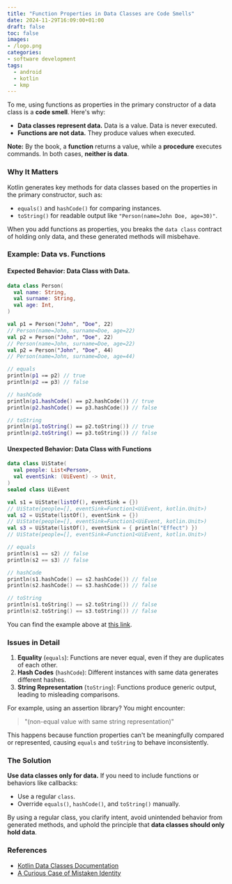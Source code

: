 ```yaml
---
title: "Function Properties in Data Classes are Code Smells"
date: 2024-11-29T16:09:00+01:00
draft: false
toc: false
images:
- /logo.png
categories:
- software development
tags:
  - android
  - kotlin
  - kmp
---
```


To me, using functions as properties in the primary constructor of a data class is a **code smell**. Here's why:

- **Data classes represent data.** Data is a value. Data is never executed.
- **Functions are not data.** They produce values when executed.

**Note:** By the book, a **function** returns a value, while a **procedure** executes commands. In both cases, **neither is data**.

### Why It Matters

Kotlin generates key methods for data classes based on the properties in the primary constructor, such as:

- `equals()` and `hashCode()` for comparing instances.
- `toString()` for readable output like `"Person(name=John Doe, age=30)"`.

When you add functions as properties, you breaks the `data class` contract of holding only data, and these generated methods will misbehave.

### Example: Data vs. Functions

#### Expected Behavior: Data Class with Data.

```kotlin
data class Person(
  val name: String,
  val surname: String,
  val age: Int,
)

val p1 = Person("John", "Doe", 22)
// Person(name=John, surname=Doe, age=22)
val p2 = Person("John", "Doe", 22)
// Person(name=John, surname=Doe, age=22)
val p2 = Person("John", "Doe", 44)
// Person(name=John, surname=Doe, age=44)

// equals
println(p1 == p2) // true
println(p2 == p3) // false

// hashCode
println(p1.hashCode() == p2.hashCode()) // true
println(p2.hashCode() == p3.hashCode()) // false

// toString
println(p1.toString() == p2.toString()) // true 
println(p2.toString() == p3.toString()) // false
```

#### Unexpected Behavior: Data Class with Functions

```kotlin
data class UiState(
  val people: List<Person>,
  val eventSink: (UiEvent) -> Unit,
)
sealed class UiEvent

val s1 = UiState(listOf(), eventSink = {})
// UiState(people=[], eventSink=Function1<UiEvent, kotlin.Unit>)
val s2 = UiState(listOf(), eventSink = {})
// UiState(people=[], eventSink=Function1<UiEvent, kotlin.Unit>)
val s3 = UiState(listOf(), eventSink = { println("Effect") })
// UiState(people=[], eventSink=Function1<UiEvent, kotlin.Unit>)

// equals
println(s1 == s2) // false
println(s2 == s3) // false

// hashCode
println(s1.hashCode() == s2.hashCode()) // false
println(s2.hashCode() == s3.hashCode()) // false

// toString
println(s1.toString() == s2.toString()) // false 
println(s2.toString() == s3.toString()) // false
```

You can find the example above at [this link](https://pl.kotl.in/pZmKMjxCy).

### Issues in Detail

1. **Equality** (`equals`): Functions are never equal, even if they are duplicates of each other. 
2. **Hash Codes** (`hashCode`): Different instances with same data generates different hashes.
3. **String Representation** (`toString`): Functions produce generic output, leading to misleading comparisons.

For example, using an assertion library? You might encounter:

> "(non-equal value with same string representation)"

This happens because function properties can't be meaningfully compared or represented, causing `equals` and `toString` to behave inconsistently.

### The Solution

**Use data classes only for data.** If you need to include functions or behaviors like callbacks:

- Use a regular `class`.
- Override `equals()`, `hashCode()`, and `toString()` manually.

By using a regular class, you clarify intent, avoid unintended behavior from generated methods, and uphold the principle that **data classes should only hold data**.

### References

- [Kotlin Data Classes Documentation](https://kotlinlang.org/docs/data-classes.html)
- [A Curious Case of Mistaken Identity](https://blog.mmckenna.me/a-curious-case-of-mistaken-identity)
